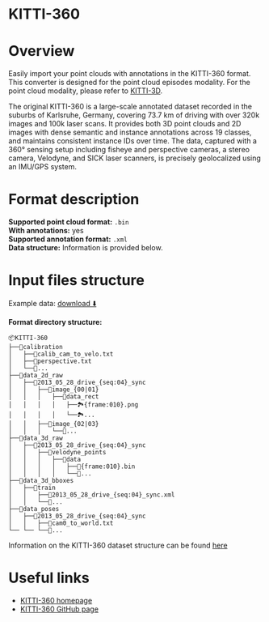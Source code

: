 <h1 align="left" style="border-bottom: 0"> KITTI-360 </h1>

# Overview

Easily import your point clouds with annotations in the KITTI-360 format. This converter is designed for the point cloud episodes modality. For the point cloud modality, please refer to <a href="https://docs.supervisely.com/import-and-export/import/supported-annotation-formats/pointclouds/kitti3d" target="_blank">KITTI-3D</a>. 

The original KITTI-360 is a large-scale annotated dataset recorded in the suburbs of Karlsruhe, Germany, covering 73.7 km of driving with over 320k images and 100k laser scans. It provides both 3D point clouds and 2D images with dense semantic and instance annotations across 19 classes, and maintains consistent instance IDs over time. The data, captured with a 360° sensing setup including fisheye and perspective cameras, a stereo camera, Velodyne, and SICK laser scanners, is precisely geolocalized using an IMU/GPS system.

# Format description

**Supported point cloud format:** `.bin`<br>
**With annotations:** yes<br>
**Supported annotation format:** `.xml`<br>
**Data structure:** Information is provided below.

# Input files structure

Example data: [download ⬇️](https://github.com/supervisely-ecosystem/import-kitti-360/releases/download/v0.0.1/Example_1.zip)<br>

**Format directory structure:**

```
📦KITTI-360
├──📂calibration
│   ├──📄calib_cam_to_velo.txt
│   ├──📄perspective.txt
│   └──📄...
├──📂data_2d_raw
│   ├──📂2013_05_28_drive_{seq:04}_sync
│   │   ├──📂image_{00|01}
│   │   │   ├──📂data_rect
│   │   │   │   ├──🏞️{frame:010}.png
│   │   │   │   └──🏞️...
│   │   ├──📂image_{02|03}
│   │   │   └──📂...
├──📂data_3d_raw
│   ├──📂2013_05_28_drive_{seq:04}_sync
│   │   ├──📂velodyne_points
│   │   │   ├──📂data
│   │   │   │   ├──📄{frame:010}.bin
│   │   │   │   └──📄...
├──📂data_3d_bboxes
│   ├──📂train
│   │   ├──📄2013_05_28_drive_{seq:04}_sync.xml
│   │   └──📄...
├──📂data_poses
│   ├──📂2013_05_28_drive_{seq:04}_sync
│   │   ├──📄cam0_to_world.txt
└── └── └──📄...
```

Information on the KITTI-360 dataset structure can be found <a href="https://www.cvlibs.net/datasets/kitti-360/documentation.php" target="_blank">here</a>

# Useful links

- <a href="https://www.cvlibs.net/datasets/kitti-360/index.php" target="_blank">KITTI-360 homepage</a>
- <a href="https://github.com/autonomousvision/kitti360Scripts" target="_blank">KITTI-360 GitHub page</a>